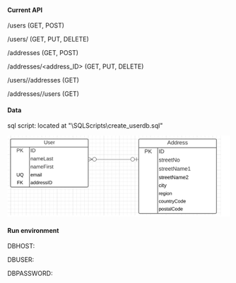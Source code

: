 #### Current API

/users (GET, POST)

/users/<userID> (GET, PUT, DELETE)

/addresses (GET, POST)

/addresses/<address_ID> (GET, PUT, DELETE)

/users/<userid>/addresses (GET)

/addresses/<addressid>/users (GET)



#### Data

sql script:  located at "\SQLScripts\create_userdb.sql"

![image-20211015000256553](data.png)



#### Run environment

DBHOST: 

DBUSER: 

DBPASSWORD: 







